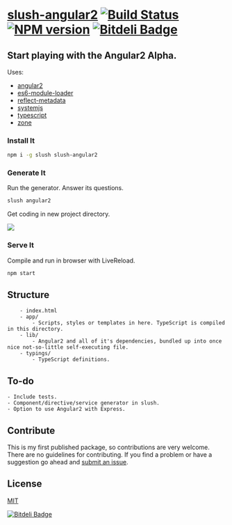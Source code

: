 [slush-angular2](https://www.npmjs.com/package/slush-angular2) [![Build Status](https://travis-ci.org/TheVelourFog/slush-angular2.svg?branch=master)](https://travis-ci.org/TheVelourFog/slush-angular2) [![NPM version](https://badge-me.herokuapp.com/api/npm/slush-angular2.png)](http://badges.enytc.com/for/npm/slush-angular2) [![Bitdeli Badge](https://d2weczhvl823v0.cloudfront.net/TheVelourFog/slush-angular2/trend.png)](https://bitdeli.com/free "Bitdeli Badge")
==============

## Start playing with the Angular2 Alpha.

Uses:
- [angular2](https://www.npmjs.com/package/angular2)
- [es6-module-loader](https://www.npmjs.com/package/es6-module-loader)
- [reflect-metadata](https://www.npmjs.com/package/reflect-metadata)
- [systemjs](https://www.npmjs.com/package/systemjs)
- [typescript](https://typescriptlang.org)
- [zone](https://www.npmjs.com/package/zone.js)

### Install It

```bash
npm i -g slush slush-angular2
```

### Generate It

Run the generator. Answer its questions.

```bash
slush angular2
```

Get coding in new project directory.

![](http://i.imgur.com/85O2cvX.gif)

### Serve It

Compile and run in browser with LiveReload.

```bash
npm start
```

## Structure

		- index.html
		- app/
			- Scripts, styles or templates in here. TypeScript is compiled in this directory.
		- lib/
			- Angular2 and all of it's dependencies, bundled up into once nice not-so-little self-executing file.
		- typings/
			- TypeScript definitions.

## To-do
	
	- Include tests.
	- Component/directive/service generator in slush.
	- Option to use Angular2 with Express.

## Contribute

This is my first published package, so contributions are very welcome. There are no guidelines for contributing. If you find a problem or have a suggestion go ahead and [submit an issue](https://github.com/thevelourfog/slush-angular2/issues).

## License

[MIT](https://github.com/thevelourfog/slush-angular2/blob/master/LICENSE)


[![Bitdeli Badge](https://d2weczhvl823v0.cloudfront.net/TheVelourFog/slush-angular2/trend.png)](https://bitdeli.com/free "Bitdeli Badge")

